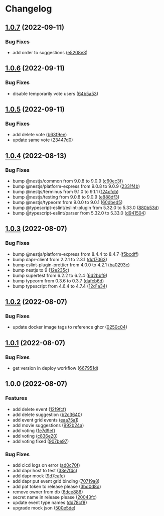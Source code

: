 # Changelog

## [1.0.7](https://github.com/4sgard-dev/asgard-be-movie-service/compare/v1.0.6...v1.0.7) (2022-09-11)


### Bug Fixes

* add order to suggestions ([e5208e3](https://github.com/4sgard-dev/asgard-be-movie-service/commit/e5208e3a329bac3b4880c6ab62c8b04079d0bca1))

## [1.0.6](https://github.com/4sgard-dev/asgard-be-movie-service/compare/v1.0.5...v1.0.6) (2022-09-11)


### Bug Fixes

* disable temporarily vote users ([64b5a53](https://github.com/4sgard-dev/asgard-be-movie-service/commit/64b5a531ce59961e3fbea69314af60494e9f1a7d))

## [1.0.5](https://github.com/4sgard-dev/asgard-be-movie-service/compare/v1.0.4...v1.0.5) (2022-09-11)


### Bug Fixes

* add delete vote ([b63f9ee](https://github.com/4sgard-dev/asgard-be-movie-service/commit/b63f9ee173028c528cd87424613cc0086f8df4d7))
* update same vote ([23447d0](https://github.com/4sgard-dev/asgard-be-movie-service/commit/23447d0f9bf5e2acba0958892a14084c67349819))

## [1.0.4](https://github.com/4sgard-dev/asgard-be-movie-service/compare/v1.0.3...v1.0.4) (2022-08-13)


### Bug Fixes

* bump @nestjs/common from 9.0.8 to 9.0.9 ([c60ec3f](https://github.com/4sgard-dev/asgard-be-movie-service/commit/c60ec3f4c81c8c410b374980132f92c9ea0cf2c7))
* bump @nestjs/platform-express from 9.0.8 to 9.0.9 ([2331f4b](https://github.com/4sgard-dev/asgard-be-movie-service/commit/2331f4bb1fe0aec5e5f45bbe2af8675281f5934d))
* bump @nestjs/terminus from 9.1.0 to 9.1.1 ([124cfcb](https://github.com/4sgard-dev/asgard-be-movie-service/commit/124cfcb68a916660ecaf46a0e1d78e014aae78fe))
* bump @nestjs/testing from 9.0.8 to 9.0.9 ([e888df3](https://github.com/4sgard-dev/asgard-be-movie-service/commit/e888df3ffb6151d3ddc32a7fa9a719ff94a1df30))
* bump @nestjs/typeorm from 9.0.0 to 9.0.1 ([60dbed5](https://github.com/4sgard-dev/asgard-be-movie-service/commit/60dbed5568aec8275cdfe165e671d1d66741aa5c))
* bump @typescript-eslint/eslint-plugin from 5.32.0 to 5.33.0 ([880b53d](https://github.com/4sgard-dev/asgard-be-movie-service/commit/880b53d5a571670c59ae65b8d88aa1905d40a84a))
* bump @typescript-eslint/parser from 5.32.0 to 5.33.0 ([d941504](https://github.com/4sgard-dev/asgard-be-movie-service/commit/d9415041df6935de582ae91f5bbefc654c3ee84a))

## [1.0.3](https://github.com/4sgard-dev/asgard-be-movie-service/compare/v1.0.2...v1.0.3) (2022-08-07)


### Bug Fixes

* bump @nestjs/platform-express from 8.4.4 to 8.4.7 ([f5bcdff](https://github.com/4sgard-dev/asgard-be-movie-service/commit/f5bcdff66e912ff86713c43a7ff25932d5292ba1))
* bump dapr-client from 2.2.1 to 2.3.1 ([dc17063](https://github.com/4sgard-dev/asgard-be-movie-service/commit/dc17063f9c2bb2a465ccc1b9c3eb89afd0604db5))
* bump eslint-plugin-prettier from 4.0.0 to 4.2.1 ([ba0293c](https://github.com/4sgard-dev/asgard-be-movie-service/commit/ba0293cff0cccfee3ef804b4155e65ceb41bbf8d))
* bump nestjs to 9 ([12e235c](https://github.com/4sgard-dev/asgard-be-movie-service/commit/12e235c0cb30c3c5af4da808bce28fefad1c40f3))
* bump supertest from 6.2.2 to 6.2.4 ([6d2bbf9](https://github.com/4sgard-dev/asgard-be-movie-service/commit/6d2bbf93066e486f8ef39791e4a6fa7a29be2c73))
* bump typeorm from 0.3.6 to 0.3.7 ([dafcb6d](https://github.com/4sgard-dev/asgard-be-movie-service/commit/dafcb6daa4afacbc1a88dff7fd85c9f96a283a2f))
* bump typescript from 4.6.4 to 4.7.4 ([12d1a34](https://github.com/4sgard-dev/asgard-be-movie-service/commit/12d1a340ee643aeb9eaaf6ea5bb2a4854273e63b))

## [1.0.2](https://github.com/4sgard-dev/asgard-be-movie-service/compare/v1.0.1...v1.0.2) (2022-08-07)


### Bug Fixes

* update docker image tags to reference ghcr ([0250c04](https://github.com/4sgard-dev/asgard-be-movie-service/commit/0250c04491949703cd8f0cf4dd9163003cf2d036))

## [1.0.1](https://github.com/4sgard-dev/asgard-be-movie-service/compare/v1.0.0...v1.0.1) (2022-08-07)


### Bug Fixes

* get version in deploy workflow ([667951d](https://github.com/4sgard-dev/asgard-be-movie-service/commit/667951d9836f7c80d4867d581e3df08b0f99e72d))

## 1.0.0 (2022-08-07)


### Features

* add delete event ([12f9fcf](https://github.com/4sgard-dev/asgard-be-movie-service/commit/12f9fcff6aa5f4b948c19a8ac2e52c75e23d9ca9))
* add delete suggestion ([b2c3640](https://github.com/4sgard-dev/asgard-be-movie-service/commit/b2c364075cf174372b714e22ebd7b65ec38c718e))
* add event grid events ([eaa75a1](https://github.com/4sgard-dev/asgard-be-movie-service/commit/eaa75a1e997e65d414edbc466cf2fe13dee0e83f))
* add movie suggestions ([992b24a](https://github.com/4sgard-dev/asgard-be-movie-service/commit/992b24a7c1cd2ced736fed251a16fd6bda9fcb34))
* add voting ([1e7d9ef](https://github.com/4sgard-dev/asgard-be-movie-service/commit/1e7d9efb432a5e9fd28a68b1cdb791c74168f7a7))
* add voting ([c836e20](https://github.com/4sgard-dev/asgard-be-movie-service/commit/c836e2050c19b11c71b70cf628c3cc07f0d1cb4c))
* add voting fixed ([907be97](https://github.com/4sgard-dev/asgard-be-movie-service/commit/907be976a0363ed8398b58c0b72f683e92b50775))


### Bug Fixes

* add cicd logs on error ([ad0c70f](https://github.com/4sgard-dev/asgard-be-movie-service/commit/ad0c70fc2aee1337c11d235252e3b818c0c55322))
* add dapr host to test ([33e7f4c](https://github.com/4sgard-dev/asgard-be-movie-service/commit/33e7f4c44e1e78852147ad19948b282dbbf7f25e))
* add dapr mock ([9d7cafe](https://github.com/4sgard-dev/asgard-be-movie-service/commit/9d7cafe49dbc0b79e2e1bf7070cd9f2a05ca626c))
* add dapr put event grid binding ([70719a8](https://github.com/4sgard-dev/asgard-be-movie-service/commit/70719a8f0edc63b97fccafbdd4875dcbd0103853))
* add pat token to release please ([3bd0d8d](https://github.com/4sgard-dev/asgard-be-movie-service/commit/3bd0d8d751923ac6bd5191a96b531a112e3d42ef))
* remove owner from db ([6dce886](https://github.com/4sgard-dev/asgard-be-movie-service/commit/6dce8862e8fefa9392181db1428a9e475ab6e82b))
* secret name in release please ([20043fc](https://github.com/4sgard-dev/asgard-be-movie-service/commit/20043fca1fb6a37517761181a014e0ac77d51790))
* update event type names ([dd78cf8](https://github.com/4sgard-dev/asgard-be-movie-service/commit/dd78cf8c7787e35743cd83e0926b4f2df61e9145))
* upgrade mock json ([500e5de](https://github.com/4sgard-dev/asgard-be-movie-service/commit/500e5de7f268cb8d53cc4df323aa131e6bd65fde))
